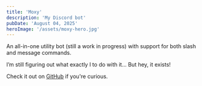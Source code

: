 ```yaml
---
title: 'Moxy'
description: 'My Discord bot'
pubDate: 'August 04, 2025'
heroImage: '/assets/moxy-hero.jpg'
---
```


An all-in-one utility bot (still a work in progress) with support for both slash and message commands.

I’m still figuring out what exactly I to do with it... But hey, it exists!

Check it out on <u>[GitHub](https://github.com/seraphicfae/moxy)</u> if you're curious.

